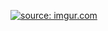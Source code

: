 <a href="http://imgur.com/MgO0Ii3"><img src="http://i.imgur.com/MgO0Ii3.png" title="source: imgur.com" /></a>